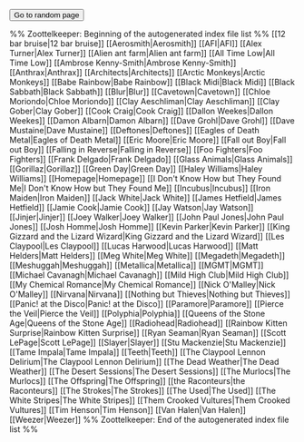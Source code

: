 <button id="go-to-random-page">Go to random page</button>

<script>
  let links = Array.from(document.querySelectorAll("a"));
  links.forEach(function(link) {
    link.style.display = "none !important";
  });

  document.getElementById("go-to-random-page").addEventListener("click", function() {
    let randomLink = links[Math.floor(Math.random() * links.length)].href;
    window.location.href = randomLink;
  });
</script>

%% Zoottelkeeper: Beginning of the autogenerated index file list  %%
 [[12 bar bruise|12 bar bruise]]
 [[Aerosmith|Aerosmith]]
 [[AFI|AFI]]
 [[Alex Turner|Alex Turner]]
 [[Alien ant farm|Alien ant farm]]
 [[All Time Low|All Time Low]]
 [[Ambrose Kenny-Smith|Ambrose Kenny-Smith]]
 [[Anthrax|Anthrax]]
 [[Architects|Architects]]
 [[Arctic Monkeys|Arctic Monkeys]]
 [[Babe Rainbow|Babe Rainbow]]
 [[Black Midi|Black Midi]]
 [[Black Sabbath|Black Sabbath]]
 [[Blur|Blur]]
 [[Cavetown|Cavetown]]
 [[Chloe Moriondo|Chloe Moriondo]]
 [[Clay Aeschliman|Clay Aeschliman]]
 [[Clay Gober|Clay Gober]]
 [[Cook Craig|Cook Craig]]
 [[Dallon Weekes|Dallon Weekes]]
 [[Damon Albarn|Damon Albarn]]
 [[Dave Grohl|Dave Grohl]]
 [[Dave Mustaine|Dave Mustaine]]
 [[Deftones|Deftones]]
 [[Eagles of Death Metal|Eagles of Death Metal]]
 [[Eric Moore|Eric Moore]]
 [[Fall out Boy|Fall out Boy]]
 [[Falling in Reverse|Falling in Reverse]]
 [[Foo Fighters|Foo Fighters]]
 [[Frank Delgado|Frank Delgado]]
 [[Glass Animals|Glass Animals]]
 [[Gorillaz|Gorillaz]]
 [[Green Day|Green Day]]
 [[Haley Williams|Haley Williams]]
 [[Homepage|Homepage]]
 [[I Don't Know How but They Found Me|I Don't Know How but They Found Me]]
 [[Incubus|Incubus]]
 [[Iron Maiden|Iron Maiden]]
 [[Jack White|Jack White]]
 [[James Hetfield|James Hetfield]]
 [[Jamie Cook|Jamie Cook]]
 [[Jay Watson|Jay Watson]]
 [[Jinjer|Jinjer]]
 [[Joey Walker|Joey Walker]]
 [[John Paul Jones|John Paul Jones]]
 [[Josh Homme|Josh Homme]]
 [[Kevin Parker|Kevin Parker]]
 [[King Gizzard and the Lizard Wizard|King Gizzard and the Lizard Wizard]]
 [[Les Claypool|Les Claypool]]
 [[Lucas Harwood|Lucas Harwood]]
 [[Matt Helders|Matt Helders]]
 [[Meg White|Meg White]]
 [[Megadeth|Megadeth]]
 [[Meshuggah|Meshuggah]]
 [[Metallica|Metallica]]
 [[MGMT|MGMT]]
 [[Michael Cavanagh|Michael Cavanagh]]
 [[Mild High Club|Mild High Club]]
 [[My Chemical Romance|My Chemical Romance]]
 [[Nick O'Malley|Nick O'Malley]]
 [[Nirvana|Nirvana]]
 [[Nothing but Thieves|Nothing but Thieves]]
 [[Panic! at the Disco|Panic! at the Disco]]
 [[Paramore|Paramore]]
 [[Pierce the Veil|Pierce the Veil]]
 [[Polyphia|Polyphia]]
 [[Queens of the Stone Age|Queens of the Stone Age]]
 [[Radiohead|Radiohead]]
 [[Rainbow Kitten Surprise|Rainbow Kitten Surprise]]
 [[Ryan Seaman|Ryan Seaman]]
 [[Scott LePage|Scott LePage]]
 [[Slayer|Slayer]]
 [[Stu Mackenzie|Stu Mackenzie]]
 [[Tame Impala|Tame Impala]]
 [[Teeth|Teeth]]
 [[The Claypool Lennon Delirium|The Claypool Lennon Delirium]]
 [[The Dead Weather|The Dead Weather]]
 [[The Desert Sessions|The Desert Sessions]]
 [[The Murlocs|The Murlocs]]
 [[The Offspring|The Offspring]]
 [[the Raconteurs|the Raconteurs]]
 [[The Strokes|The Strokes]]
 [[The Used|The Used]]
 [[The White Stripes|The White Stripes]]
 [[Them Crooked Vultures|Them Crooked Vultures]]
 [[Tim Henson|Tim Henson]]
 [[Van Halen|Van Halen]]
 [[Weezer|Weezer]]
%% Zoottelkeeper: End of the autogenerated index file list  %%
